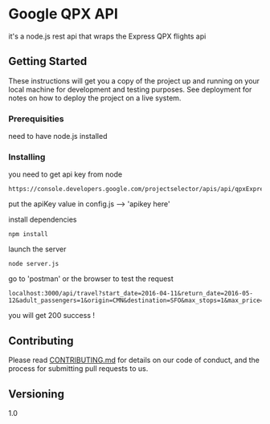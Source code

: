 # Google QPX API

it's a node.js rest api that wraps the Express QPX flights api

## Getting Started

These instructions will get you a copy of the project up and running on your local machine for development and testing purposes. See deployment for notes on how to deploy the project on a live system.

### Prerequisities

need to have node.js installed

### Installing

you need to get api key from node 

```
https://console.developers.google.com/projectselector/apis/api/qpxExpress/overview
```

put the apiKey value in config.js --> 'apikey here' 

install dependencies
```
npm install
```
launch the server
```
node server.js
```
go to 'postman' or the browser to test the request
```
localhost:3000/api/travel?start_date=2016-04-11&return_date=2016-05-12&adult_passengers=1&origin=CMN&destination=SFO&max_stops=1&max_price=2000&max_price_currency=USD
```

you will get 200 success ! 


## Contributing

Please read [CONTRIBUTING.md](CONTRIBUTING.md) for details on our code of conduct, and the process for submitting pull requests to us.

## Versioning
1.0

